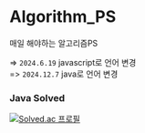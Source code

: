 # Algorithm_PS
매일 해야하는 알고리즘PS

=> `2024.6.19` javascript로 언어 변경
<br/>
=> `2024.12.7` java로 언어 변경


### Java Solved
[![Solved.ac 프로필](http://mazassumnida.wtf/api/v2/generate_badge?boj=tlawotjd456)](https://solved.ac/tlawotjd456)
